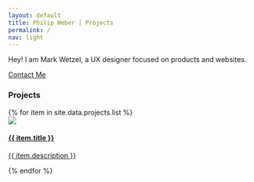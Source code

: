 ```yaml
---
layout: default
title: Philip Weber | Projects
permalink: /
nav: light
---
```


<section class="home-hero">
  <div class="pw-container">
    <div class="home-hero-content">
      <p>Hey! I am <span class="green-text">Mark Wetzel</span>, a UX designer focused on products and websites.</p>
      <a class="btn-lrg btn-lrg-dark" href="{{ "/contact/" | relative_url }}">Contact Me</a>
    </div>
  </div>
</section>

<section class="home-projects">
  <div class="pw-container">
    <h3><a name="projects"></a>Projects</h3>
    <div class="home-projects-list">
      {% for item in site.data.projects.list %}
      <div class="home-project">
        <a href="{{ item.url }}" alt="{{ item.title }}">
          <img class="home-project-thumbnail" src="{{ item.thumbnail }}" />
          <h4 class="home-project-title">{{ item.title }}</h4>
          <p class="home-project-description">{{ item.description }}</p>
        </a>
      </div>
      {% endfor %}
    </div>
  </div>
</section>
